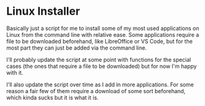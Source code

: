 # Linux Installer
 
Basically just a script for me to install some of my most used applications on Linux from the command line with relative ease. Some applications require a file to be downloaded beforehand, like LibreOffice or VS Code, but for the most part they can just be added via the command line.

I'll probably update the script at some point with functions for the special cases (the ones that require a file to be downloaded) but for now I'm happy with it.

I'll also update the script over time as I add in more applications. For some reason a fair few of them require a download of some sort beforehand, which kinda sucks but it is what it is.
